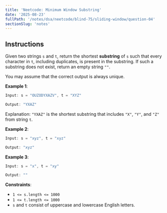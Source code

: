 ```yaml
---
title: 'Neetcode: Minimum Window Substring'
date: '2025-08-23'
fullPath: '/notes/dsa/neetcode/blind-75/sliding-window/question-04'
sectionSlug: 'notes'
---
```


## Instructions

Given two strings `s` and `t`, return the shortest **substring** of `s` such that every character in `t`, including duplicates, is present in the substring. If such a substring does not exist, return an empty string `""`.

You may assume that the correct output is always unique.

**Example 1**:

```java
Input: s = "OUZODYXAZV", t = "XYZ"

Output: "YXAZ"
```

Explanation: `"YXAZ"` is the shortest substring that includes `"X"`, `"Y"`, and `"Z"` from string `t`.

**Example 2**:

```java
Input: s = "xyz", t = "xyz"

Output: "xyz"
```

**Example 3**:

```java
Input: s = "x", t = "xy"

Output: ""
```

**Constraints**:

- `1 <= s.length <= 1000`
- `1 <= t.length <= 1000`
- `s` and `t` consist of uppercase and lowercase English letters.
